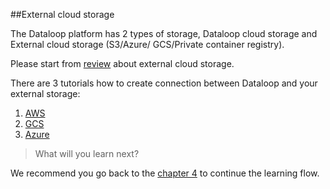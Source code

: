 ##External cloud storage

The Dataloop platform has 2 types of storage, Dataloop cloud storage and External cloud storage (S3/Azure/ GCS/Private container registry).

Please start from [review](https://dataloop.ai/docs/storage) about external cloud storage. 

There are 3 tutorials how to create connection between Dataloop and your external storage: 

1. [AWS](https://dataloop.ai/docs/data-management-help#S3policy)
2. [GCS](https://dataloop.ai/docs/data-management-help#GCSpolicy)
3. [Azure](https://dataloop.ai/docs/data-management-help#Azurepolicy)



> What will you learn next? 

We recommend you go back to the [chapter 4](part_7_data_versioning.md) to continue the learning flow. 
